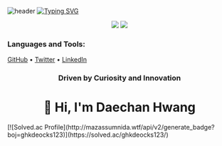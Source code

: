 ![header](https://capsule-render.vercel.app/api?type=waving&color=gradient&height=120&animation=fadeIn&section=footer&text=🐣👨‍💻&fontAlign=70)
[![Typing SVG](https://readme-typing-svg.herokuapp.com/?color=f0f6fc&lines=2023.06.22_start&font=Redressed&size=40)](https://git.io/typing-svg)
<p align="center">
  <img src="https://github-readme-stats.vercel.app/api/top-langs/?username=hdachan&layout=compact&theme=transparent" />
  <img src="https://github-readme-stats.vercel.app/api?username=hdachan&show_icons=true&hide=contribs,prs&cache_seconds=86400&theme=transparent" />
</p>

<p align="left"> 
  <!-- 기존 아이콘들 -->
</p>

<h3 align="left">Languages and Tools:</h3>
<p align="left">
  <a href="https://github.com/hdachan" target="_blank">GitHub</a> • 
  <a href="https://twitter.com/your-twitter" target="_blank">Twitter</a> • 
  <a href="https://www.linkedin.com/in/your-linkedin" target="_blank">LinkedIn</a>
</p>

<h3 align="center">Driven by Curiosity and Innovation</h3>
<h1 align="center">👋 Hi, I'm Daechan Hwang</h1>
[![Solved.ac Profile](http://mazassumnida.wtf/api/v2/generate_badge?boj=ghkdeocks123)](https://solved.ac/ghkdeocks123/)
